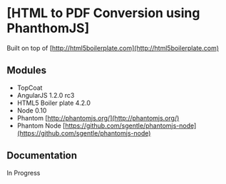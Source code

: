 # [HTML to PDF Conversion using PhanthomJS]

Built on top of [http://html5boilerplate.com](http://html5boilerplate.com)


## Modules

* TopCoat
* AngularJS 1.2.0 rc3
* HTML5 Boiler plate 4.2.0
* Node 0.10
* Phantom [http://phantomjs.org/](http://phantomjs.org/)
* Phantom Node [https://github.com/sgentle/phantomjs-node](https://github.com/sgentle/phantomjs-node)
## Documentation

In Progress

